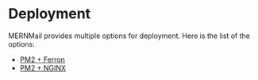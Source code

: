 # Deployment

MERNMail provides multiple options for deployment. Here is the list of the options:

- [PM2 + Ferron](/docs/deployment/pm2-ferron)
- [PM2 + NGINX](/docs/deployment/pm2-nginx)